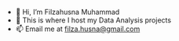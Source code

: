- 👋 Hi, I’m Filzahusna Muhammad
- 🌱 This is where I host my Data Analysis projects
- 📫 Email me at filza.husna@gmail.com

<!---
filzahusna/filzahusna is a ✨ special ✨ repository because its `README.md` (this file) appears on your GitHub profile.
You can click the Preview link to take a look at your changes.
--->
